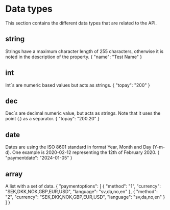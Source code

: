 # Data types
This section contains the different data types that are related to the API.

## string
Strings have a maximum character length of 255 characters, otherwise it is noted in the description of the property.
<code-block lang="json">
{
    "name": "Test Name"
}
</code-block>

## int
Int´s are numeric based values but acts as strings.
<code-block lang="json">
{
    "topay": "200"
}
</code-block>

## dec
Dec´s are decimal numeric value, but acts as strings. Note that it uses the point (.) as a separator.
<code-block lang="json">
{
    "topay": "200.20"
}
</code-block>

## date
Dates are using the ISO 8601 standard in format Year, Month and Day (Y-m-d). One example is 2020-02-12 representing the 12th of February 2020.
<code-block lang="json">
{
    "paymentdate": "2024-01-05"
}
</code-block>

## array
A list with a set of data.
<code-block lang="json">
{
    "paymentoptions": [
        {
            "method": "1",
            "currency": "SEK,DKK,NOK,GBP,EUR,USD",
            "language": "sv,da,no,en"
        },
        {
            "method": "2",
            "currency": "SEK,DKK,NOK,GBP,EUR,USD",
            "language": "sv,da,no,en"
        }
    ]
}
</code-block>

